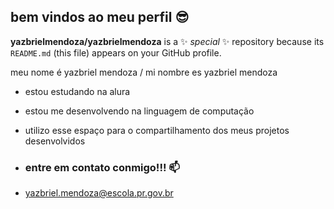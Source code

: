 ## bem vindos ao meu perfil 😎

**yazbrielmendoza/yazbrielmendoza** is a ✨ _special_ ✨ repository because its `README.md` (this file) appears on your GitHub profile.

meu nome é yazbriel mendoza / mi nombre es yazbriel mendoza

- estou estudando na alura
- estou me desenvolvendo na linguagem de computação
- utilizo esse espaço para o compartilhamento dos meus projetos desenvolvidos

- ### entre em contato conmigo!!! 📫

- yazbriel.mendoza@escola.pr.gov.br
